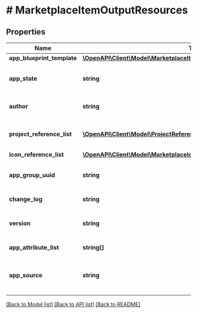 # # MarketplaceItemOutputResources

## Properties

Name | Type | Description | Notes
------------ | ------------- | ------------- | -------------
**app_blueprint_template** | [**\OpenAPI\Client\Model\MarketplaceItemInputResourcesAppBlueprintTemplate**](MarketplaceItemInputResourcesAppBlueprintTemplate.md) |  |
**app_state** | **string** | State indicating if marketplace item is approved, pending or rejected | [optional] [default to 'PENDING']
**author** | **string** | Person or company which developed the app |
**project_reference_list** | [**\OpenAPI\Client\Model\ProjectReference[]**](ProjectReference.md) | The projects this marketplace item has been assigned to | [optional]
**icon_reference_list** | [**\OpenAPI\Client\Model\MarketplaceIcon[]**](MarketplaceIcon.md) |  | [optional]
**app_group_uuid** | **string** | UUID for the group of MPIs which are versions of the same App | [optional]
**change_log** | **string** | Change log for this version of the app | [optional]
**version** | **string** | Indicates version of the App that this marketplace item represents | [optional]
**app_attribute_list** | **string[]** | Attributes of this app. | [optional]
**app_source** | **string** | Indicates whether the app is Global(Marketplace item) or Local(User created) | [optional] [default to 'LOCAL']

[[Back to Model list]](../../README.md#models) [[Back to API list]](../../README.md#endpoints) [[Back to README]](../../README.md)
